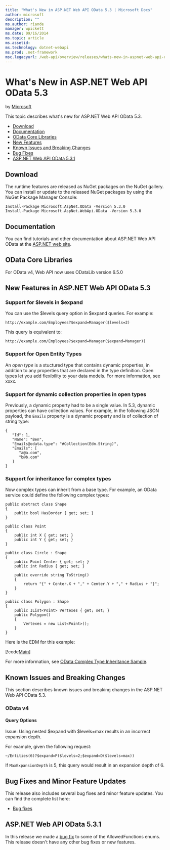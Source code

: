 ```yaml
---
title: "What's New in ASP.NET Web API OData 5.3 | Microsoft Docs"
author: microsoft
description: ""
ms.author: riande
manager: wpickett
ms.date: 09/16/2014
ms.topic: article
ms.assetid: 
ms.technology: dotnet-webapi
ms.prod: .net-framework
msc.legacyurl: /web-api/overview/releases/whats-new-in-aspnet-web-api-odata-53
---
```

What's New in ASP.NET Web API OData 5.3
====================
by [Microsoft](https://github.com/microsoft)

This topic describes what's new for ASP.NET Web API OData 5.3.

- [Download](#download)
- [Documentation](#documentation)
- [OData Core Libraries](#corelib)
- [New Features](#newf)
- [Known Issues and Breaking Changes](#known-issues)
- [Bug Fixes](#bug-fixes)
- [ASP.NET Web API OData 5.3.1](#OD)

<a id="download"></a>
## Download

The runtime features are released as NuGet packages on the NuGet gallery. You can install or update to the released NuGet packages by using the NuGet Package Manager Console:

    Install-Package Microsoft.AspNet.OData -Version 5.3.0 
    Install-Package Microsoft.AspNet.WebApi.OData -Version 5.3.0

<a id="documentation"></a>
## Documentation

You can find tutorials and other documentation about ASP.NET Web API OData at the [ASP.NET web site](../odata-support-in-aspnet-web-api/index.md).

<a id="corelib"></a>
## OData Core Libraries

For OData v4, Web API now uses ODataLib version 6.5.0

<a id="newf"></a>
## New Features in ASP.NET Web API OData 5.3

### Support for $levels in $expand

You can use the $levels query option in $expand queries. For example:

    http://example.com/Employees?$expand=Manager($levels=2)

This query is equivalent to:

    http://example.com/Employees?$expand=Manager($expand=Manager))

<a id="open-entity-types"></a>
### Support for Open Entity Types

An *open type* is a stuctured type that contains dynamic properties, in addition to any properties that are declared in the type definition. Open types let you add flexibility to your data models. For more information, see xxxx.

### Support for dynamic collection properties in open types

Previously, a dynamic property had to be a single value. In 5.3, dynamic properties can have collection values. For example, in the following JSON payload, the `Emails` property is a dynamic property and is of collection of string type:

    {
       "Id": 1,
       "Name": "Ben",
       "Emails@odata.type": "#Collection(Edm.String)",
       "Emails": [
          "a@a.com",
          "b@b.com"
       ]
    }

### Support for inheritance for complex types

Now complex types can inherit from a base type. For example, an OData service could define the following complex types:

    public abstract class Shape
    {
        public bool HasBorder { get; set; }
    }
    
    public class Point
    {
        public int X { get; set; }
        public int Y { get; set; }
    }
    
    public class Circle : Shape
    {
        public Point Center { get; set; }
        public int Radius { get; set; }
    
        public override string ToString()
        {
            return "{" + Center.X + "," + Center.Y + "," + Radius + "}";
        }
    }
    
    public class Polygon : Shape
    {
        public IList<Point> Vertexes { get; set; }
        public Polygon()
        {
            Vertexes = new List<Point>();
        }
    }

Here is the EDM for this example:

[!code[Main](whats-new-in-aspnet-web-api-odata-53/samples/sample1.xml?highlight=8,15)]

For more information, see [OData Complex Type Inheritance Sample](http://aspnet.codeplex.com/SourceControl/latest#Samples/WebApi/OData/v4/ODataComplexTypeInheritanceSample/ReadMe.txt).

<a id="known-issues"></a>
## Known Issues and Breaking Changes

This section describes known issues and breaking changes in the ASP.NET Web API OData 5.3.

### OData v4

#### Query Options

Issue: Using nested $expand with $levels=max results in an incorrect expansion depth.

For example, given the following request:

    ~/Entities(6)?$expand=P($levels=2;$expand=D($levels=max))

If `MaxExpansionDepth` is 5, this query would result in an expansion depth of 6.

<a id="bug-fixes"></a>
## Bug Fixes and Minor Feature Updates

This release also includes several bug fixes and minor feature updates. You can find the complete list here:

- [Bug fixes](https://aspnetwebstack.codeplex.com/workitem/list/advanced?keyword=&status=All&type=All&priority=All&release=v5.3%20Beta&assignedTo=All&component=Web%20API|Web%20API%20OData&sortField=AssignedTo&sortDirection=Ascending&page=0&reasonClosed=Fixed)

<a id="OD"></a>
## ASP.NET Web API OData 5.3.1

In this release we made a [bug fix](https://aspnetwebstack.codeplex.com/workitem/list/advanced?keyword=&amp;status=All&amp;type=All&amp;priority=All&amp;release=v5.3.1%20Beta&amp;assignedTo=All&amp;component=Web%20API%20OData&amp;sortField=LastUpdatedDate&amp;sortDirection=Descending&amp;page=0&amp;reasonClosed=All) to some of the AllowedFunctions enums. This release doesn't have any other bug fixes or new features.